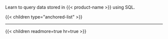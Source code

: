 
Learn to query data stored in {{< product-name >}} using SQL.

{{< children type="anchored-list" >}}

---

{{< children readmore=true hr=true >}}